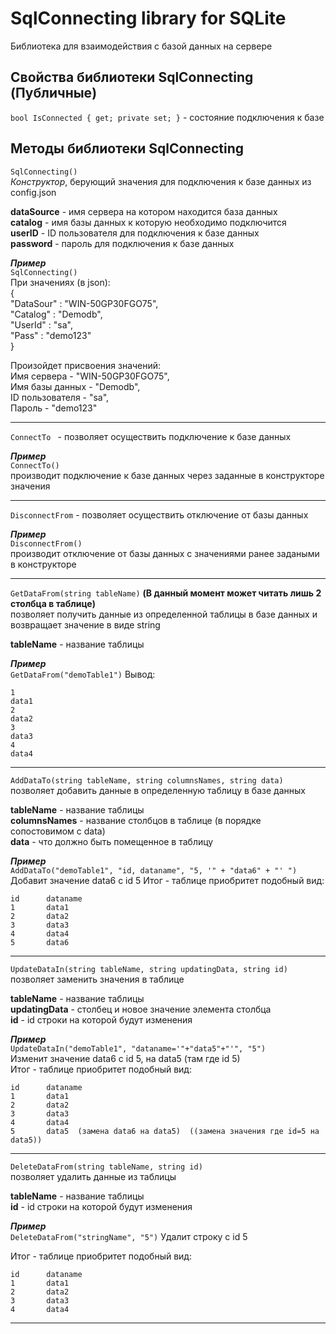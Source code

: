 # SqlConnecting library for SQLite
Библиотека для взаимодействия с базой данных на сервере

## Свойства библиотеки SqlConnecting (Публичные)

```bool IsConnected { get; private set; }``` - состояние подключения к базе

## Методы библиотеки SqlConnecting
```SqlConnecting()```   
*Конструктор*, берующий значения для подключения к базе данных из config.json

**dataSource** -  имя сервера на котором находится база данных  
**catalog** - имя базы данных к которую необходимо подключится   
**userID** - ID пользователя для подключения к базе данных  
**password** - пароль для подключения к базе данных  

***Пример***        
```SqlConnecting()```   
При значениях (в json):     
{   
"DataSour" : "WIN-50GP30FGO75",  
"Catalog" : "Demodb",   
"UserId" : "sa",    
"Pass" : "demo123"  
}   
    
Произойдет присвоения значений:     
Имя сервера - "WIN-50GP30FGO75",    
Имя базы данных - "Demodb",     
ID пользователя - "sa",     
Пароль - "demo123"  

---

```ConnectTo ``` - позволяет осуществить подключение к базе данных

***Пример***        
```ConnectTo()```    
производит подключение к базе данных через заданные в конструкторе значения 

---    

```DisconnectFrom``` -  позволяет осуществить отключение от базы данных  

***Пример***    
```DisconnectFrom()```  
производит отключение от базы данных с значениями ранее задаными в конструкторе

---

```GetDataFrom(string tableName)```  **(В данный момент может читать лишь 2 столбца в таблице)**     
позволяет получить данные из определенной таблицы в базе данных и возвращает значение в виде string 

**tableName** - название таблицы         

***Пример***      
```GetDataFrom("demoTable1")``` 
Вывод:
```
1
data1
2
data2
3
data3
4
data4
```

---

```AddDataTo(string tableName, string columnsNames, string data)```  
позволяет добавить данные в определенную таблицу в базе данных

**tableName** - название таблицы                                      
**columnsNames** - название столбцов в таблице (в порядке сопостовимом с data)                                 
**data** - что должно быть помещенное в таблицу                                     

***Пример***      
```AddDataTo("demoTable1", "id, dataname", "5, '" + "data6" + "' ")```  
Добавит значение data6 с id 5
Итог - таблице приобритет подобный вид:
```
id      dataname
1       data1
2       data2
3       data3
4       data4
5       data6
```

---

```UpdateDataIn(string tableName, string updatingData, string id)```  
позволяет заменить значения в таблице

**tableName** - название таблицы                                    
**updatingData** -  столбец и новое значение элемента столбца                           
**id** - id строки на которой будут изменения           

***Пример***      
```UpdateDataIn("demoTable1", "dataname='"+"data5"+"'", "5")```  
Изменит значение data6 с id 5, на data5 (там где id 5)  
Итог - таблице приобритет подобный вид:
```
id      dataname
1       data1
2       data2
3       data3
4       data4
5       data5  (замена data6 на data5)  ((замена значения где id=5 на data5))
```
---

```DeleteDataFrom(string tableName, string id)```  
позволяет удалить данные из таблицы

**tableName** - название таблицы                    
**id** - id строки на которой будут изменения           

***Пример***      
```DeleteDataFrom("stringName", "5")```
Удалит строку с id 5

Итог - таблице приобритет подобный вид:
```
id      dataname
1       data1
2       data2
3       data3
4       data4
```
---